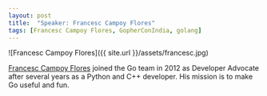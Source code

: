 ```yaml
---
layout: post
title:  "Speaker: Francesc Campoy Flores"
tags: [Francesc Campoy Flores, GopherConIndia, golang]
---
```


![Francesc Campoy Flores]({{ site.url }}/assets/francesc.jpg) 

[Francesc Campoy Flores](https://twitter.com/francesc) joined the Go team in 2012 as Developer Advocate after several years as a Python and C++ developer. His mission is to make Go useful and fun.

